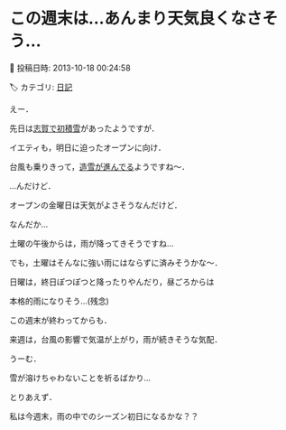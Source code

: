 # この週末は…あんまり天気良くなさそう…

📅 投稿日時: 2013-10-18 00:24:58

🏷️ カテゴリ: [日記](cc4b5682fb7b8b144980957a978653fb0.md)

えー．


先日は[志賀で初積雪](http://blog.goo.ne.jp/ginrei1/e/9038cf2881abfd0efbb7cad5b54bc258)があったようですが．





イエティも，明日に迫ったオープンに向け．


台風も乗りきって，[造雪が進んでる](https://twitter.com/snowtownYeti/status/390312221219119104/photo/1)ようですね～．





…んだけど．


オープンの金曜日は天気がよさそうなんだけど．





なんだか…


土曜の午後からは，雨が降ってきそうですね…


でも，土曜はそんなに強い雨にはならずに済みそうかな～．





日曜は，終日ぽつぽつと降ったりやんだり，昼ごろからは


本格的雨になりそう…(残念)





この週末が終わってからも．


来週は，台風の影響で気温が上がり，雨が続きそうな気配．


うーむ．


雪が溶けちゃわないことを祈るばかり…





とりあえず．


私は今週末，雨の中でのシーズン初日になるかな？？
